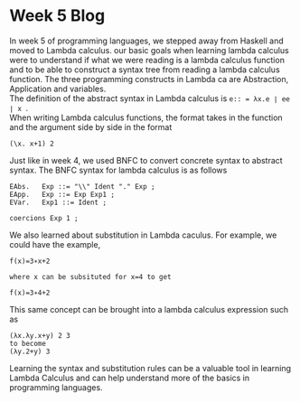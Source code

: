 # Week 5 Blog
In week 5 of programming languages, we stepped away from Haskell and moved to Lambda calculus. our basic goals when learning lambda calculus were to understand if what we were 
reading is a lambda calculus function and to be able to construct a syntax tree from reading a lambda calculus function. The three programming constructs in Lambda ca are Abstraction, 
Application and variables. <br>
The definition of the abstract syntax in Lambda calculus is ```e:: = λx.e ∣ ee ∣ x ```. <br>
When writing Lambda calculus functions, the format takes in the function and the argument side by side in the format 
```
(\x. x+1) 2
```
Just like in week 4, we used BNFC to convert concrete syntax to abstract syntax. The BNFC syntax for lambda calculus is as follows 
```
EAbs.   Exp ::= "\\" Ident "." Exp ;  
EApp.   Exp ::= Exp Exp1 ; 
EVar.   Exp1 ::= Ident ;

coercions Exp 1 ;
```
We also learned about substitution in Lambda caculus. For example, we could have the example, 
``` 
f(x)=3∗x+2

where x can be subsituted for x=4 to get 

f(x)=3∗4+2
```
This same concept can be brought into a lambda calculus expression such as 
```
(λx.λy.x+y) 2 3
to become
(λy.2+y) 3
```
Learning the syntax and substitution rules can be a valuable tool in learning Lambda Calculus and can help understand more of the basics in programming languages. 
